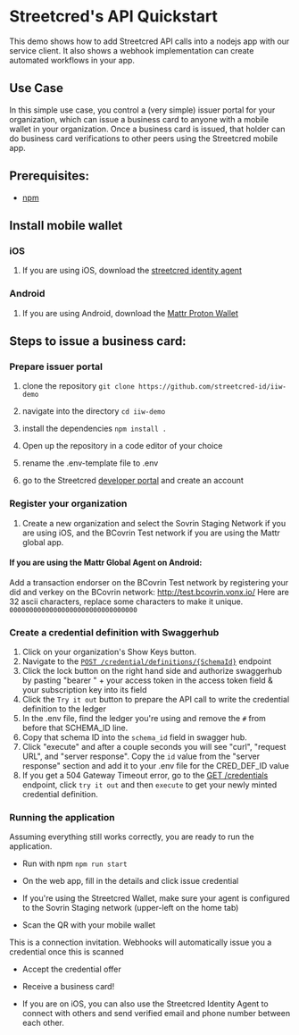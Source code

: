 # Streetcred's API Quickstart
This demo shows how to add Streetcred API calls into a nodejs app with our service client. It also shows a webhook implementation can create automated workflows in your app. 

## Use Case
In this simple use case, you control a (very simple) issuer portal for your organization, which can issue a business card to anyone with a mobile wallet in your organization. Once a business card is issued, that holder can do business card verifications to other peers using the Streetcred mobile app. 

## Prerequisites:
- [npm](https://www.npmjs.com/get-npm)
## Install mobile wallet

### iOS
 1. If you are using iOS, download the [streetcred identity agent](https://apps.apple.com/us/app/streetcred-identity-agent/id1475160728)
 
### Android
 1. If you are using Android, download the [Mattr Proton Wallet](https://redir.streetcred.id/lRaAnnBiSkZx)

## Steps to issue a business card: 

### Prepare issuer portal
 1. clone the repository
 `git clone https://github.com/streetcred-id/iiw-demo`
 
 1. navigate into the directory
 `cd iiw-demo`
 
 1. install the dependencies
 `npm install .`

 1. Open up the repository in a code editor of your choice

 1. rename the .env-template file to .env

 1. go to the Streetcred <a href="https://developer.streetcred.id" target="_blank">developer portal</a> and create an account



### Register your organization
1. Create a new organization and select the Sovrin Staging Network if you are using iOS, and the BCovrin Test network if you are using the Mattr global app.

#### If you are using the Mattr Global Agent on Android:
Add a transaction endorser on the BCovrin Test network by registering your did and verkey on the BCovrin network: http://test.bcovrin.vonx.io/
Here are 32 ascii characters, replace some characters to make it unique.
    `00000000000000000000000000000000`
    
### Create a credential definition with Swaggerhub
1. Click on your organization's Show Keys button.
1. Navigate to the [`POST /credential/definitions/{SchemaId}`](https://app.swaggerhub.com/apis-docs/Streetcred/agency/v1#/Definitions/CreateCredentialDefinitionForSchemaId) endpoint
1. Click the lock button on the right hand side and authorize swaggerhub by pasting "bearer " + your access token in the access token field & your subscription key into its field
1. Click the `Try it out` button to prepare the API call to write the credential definition to the ledger
1. In the .env file, find the ledger you're using and remove the `#` from before that SCHEMA_ID line.
1. Copy that schema ID into the `schema_id` field in swagger hub. 
1. Click "execute" and after a couple seconds you will see "curl", "request URL", and "server response".  Copy the `id` value from the "server response" section and add it to your .env file for the CRED_DEF_ID value
1. If you get a 504 Gateway Timeout error, go to the [GET /credentials](https://app.swaggerhub.com/apis-docs/Streetcred/agency/v1#/Definitions/ListCredentialDefinitions) endpoint, click `try it out` and then `execute` to get your newly minted credential definition.
 
### Running the application
Assuming everything still works correctly, you are ready to run the application. 

- Run with npm
`npm run start`

- On the web app, fill in the details and click issue credential

- If you're using the Streetcred Wallet, make sure your agent is configured to the Sovrin Staging network (upper-left on the home tab)

- Scan the QR with your mobile wallet

This is a connection invitation. Webhooks will automatically issue you a credential once this is scanned

- Accept the credential offer

- Receive a business card! 

- If you are on iOS, you can also use the Streetcred Identity Agent to connect with others and send verified email and phone number between each other. 


 
